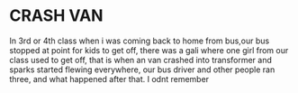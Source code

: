 # CRASH VAN
In 3rd or 4th class when i was coming back to home from bus,our bus stopped at point for kids to get off, there was a gali where one girl from our class used to get off, that is when an van crashed into transformer and sparks started flewing everywhere, our bus driver and other people ran three, and what happened after that. I odnt remember 